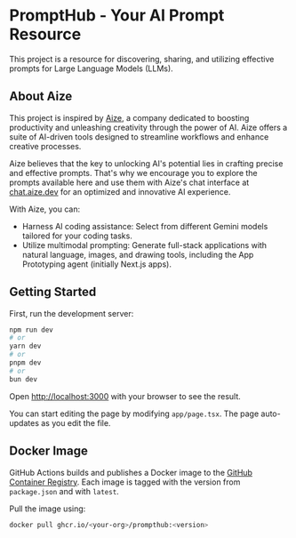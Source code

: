 # PromptHub - Your AI Prompt Resource

This project is a resource for discovering, sharing, and utilizing effective prompts for Large Language Models (LLMs).

## About Aize

This project is inspired by [Aize](https://aize.dev), a company dedicated to boosting productivity and unleashing creativity through the power of AI. Aize offers a suite of AI-driven tools designed to streamline workflows and enhance creative processes.

Aize believes that the key to unlocking AI's potential lies in crafting precise and effective prompts. That's why we encourage you to explore the prompts available here and use them with Aize's chat interface at [chat.aize.dev](https://chat.aize.dev) for an optimized and innovative AI experience.

With Aize, you can:

*   Harness AI coding assistance: Select from different Gemini models tailored for your coding tasks.
*   Utilize multimodal prompting: Generate full-stack applications with natural language, images, and drawing tools, including the App Prototyping agent (initially Next.js apps).

## Getting Started

First, run the development server:

```bash
npm run dev
# or
yarn dev
# or
pnpm dev
# or
bun dev
```

Open [http://localhost:3000](http://localhost:3000) with your browser to see the result.

You can start editing the page by modifying `app/page.tsx`. The page auto-updates as you edit the file.

## Docker Image

GitHub Actions builds and publishes a Docker image to the
[GitHub Container Registry](https://ghcr.io). Each image is tagged with the
version from `package.json` and with `latest`.

Pull the image using:

```bash
docker pull ghcr.io/<your-org>/prompthub:<version>
```
